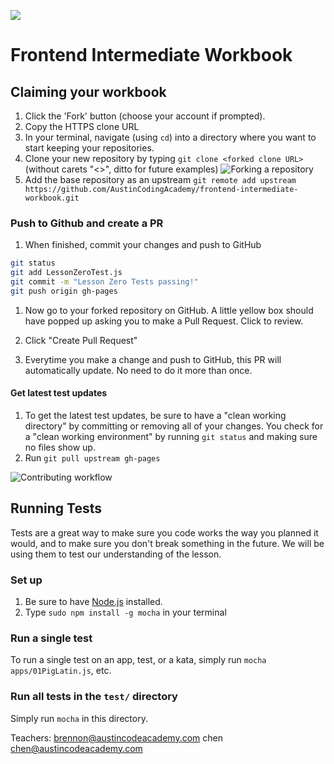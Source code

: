 ![](http://static1.squarespace.com/static/538f3fcde4b05c5fecc7a40e/t/538f48a4e4b00d94e8c253b3/1453396632576/?format=400w)
# Frontend Intermediate Workbook

## Claiming your workbook
1. Click the 'Fork' button (choose your account if prompted).
1. Copy the HTTPS clone URL
1. In your terminal, navigate (using `cd`) into a directory where you want to start keeping your repositories.
1. Clone your new repository by typing `git clone <forked clone URL>` (without carets "<>", ditto for future examples)
![Forking a repository](https://docs.google.com/drawings/d/1tYsLHaLo8JRdp0xC1EZrAo0o9Wvv4S5AD937cokVOBk/pub?w=960&h=720)
1. Add the base repository as an upstream `git remote add upstream https://github.com/AustinCodingAcademy/frontend-intermediate-workbook.git`

### Push to Github and create a PR
1. When finished, commit your changes and push to GitHub
  
  ```bash
  git status
  git add LessonZeroTest.js
  git commit -m "Lesson Zero Tests passing!"
  git push origin gh-pages
  ```
1. Now go to your forked repository on GitHub. A little yellow box should have popped up asking you to make a Pull Request. Click to review.

1. Click "Create Pull Request"

1. Everytime you make a change and push to GitHub, this PR will automatically update. No need to do it more than once.

#### Get latest test updates
1. To get the latest test updates, be sure to have a "clean working directory" by committing or removing all of your changes. You check for a "clean working environment" by running `git status` and making sure no files show up.
2. Run `git pull upstream gh-pages`

![Contributing workflow](https://docs.google.com/drawings/d/1WeKQxOHgPKfwjy_eKtlJO62Fu4XTCWFeqkAh1oIqICM/pub?w=960&h=720)

## Running Tests
Tests are a great way to make sure you code works the way you planned it would, and to make sure you don't break something in the future. We will be using them to test our understanding of the lesson.

### Set up
1. Be sure to have [Node.js](https://nodejs.org/) installed.
2. Type `sudo npm install -g mocha` in your terminal

### Run a single test
To run a single test on an app, test, or a kata, simply run `mocha apps/01PigLatin.js`, etc.

### Run all tests in the `test/` directory
Simply run `mocha` in this directory.

Teachers: brennon@austincodeacademy.com
chen chen@austincodeacademy.com
 
